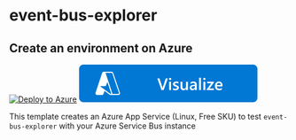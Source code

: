 # event-bus-explorer

## Create an environment on Azure

[![Deploy to Azure](https://aka.ms/deploytoazurebutton)](https://portal.azure.com/#create/Microsoft.Template/uri/https%3A%2F%2Fraw.githubusercontent.com%2FfloweSB%2Fevent-bus-explorer%2Fmain%2Fazure%2Fquickstarts%2Farm%2Fazuredeploy.json)
[![Visualize](https://raw.githubusercontent.com/Azure/azure-quickstart-templates/master/1-CONTRIBUTION-GUIDE/images/visualizebutton.svg?sanitize=true)](http://armviz.io/#/?load=https%3A%2F%2Fraw.githubusercontent.com%2FfloweSB%2Fevent-bus-explorer%2Fmain%2Fazure%2Fquickstarts%2Farm%2Fazuredeploy.json)

This template creates an Azure App Service (Linux, Free SKU) to test `event-bus-explorer` with your Azure Service Bus instance
